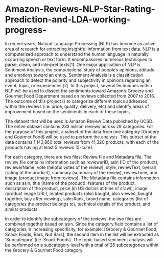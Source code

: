 # Amazon-Reviews-NLP-Star-Rating-Prediction-and-LDA-working-progress-

In recent years, Natural Language Processing (NLP) has become an active area of research for extracting insightful information from text data.  NLP is a computerized approach to understand the human language in naturally occurring speech or text form. It encompassses numerous techniques to parse, clean, and interpret texts[1]. One major application of NLP is Sentiment Analysis, the computational study of people’s opinions, attitude, and emotions toward an entity. Sentiment Analysis is a classification approach to detect the polarity and subjectivity in opinions regarding an event, topic, or experiences [2]. In this project, several techniques within NLP will be used to dissect the sentiments toward Amazon’s Grocery and Gourmet Food Department based on reviews collected from 2007 to 2016. The outcome of this project is to categorize different topics addressed within the reviews (i.e. price, quality, delivery, etc) and identify areas of improvement based on the sentiments in each of these topics. 


The dataset that will be used is Amazon Review Data published by UCSD. The entire dataset contains 233 million reviews across 29 categories. For the purpose of this project, a subset of the data from one category (Grocery and Gourmet Food) will be used to perform the analysis. This subset of the data contains 1,143,860 total reviews from 41,320 products, with each of the products having at least 5 reviews (5-core). 

For each category, there are two files: Review file and Metadata file. The review file contains information such as reviewerID, asin (ID of the product), reviewerName, vote (helpful votes of the review), style, reviewText, overall (rating of the product), summary (summary of the review), reviewTime, and image (product image from reviews). The Metadata file contains information such as asin, title (name of the product), features of the product, description of the product, price (in US dollars at time of crawl), image (product image URL), related products (also bought, also viewed, bought together, buy after viewing), salesRank, brand name, categories (list of categories the product belongs to), technical details of the product, and similar products. 

In order to identify the subcategory of the reviews, the two files are combined together based on asin. Since the category field contains a list of categories in increasing specificity, for example: [Grocery & Gourmet Food, Snack Foods, Bars, Nut Bars], the second item in the list will be extracted as ‘Subcategory’ (i.e. Snack Foods). The topic-based sentiment analysis will be performed on a subcategory level with a total of 26 subcategories within the Grocery & Gourmet Food category. 
